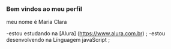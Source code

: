 ### Bem vindos ao meu perfil 

meu nome é Maria Clara 

-estou estudando na [Alura] (https://www.alura.com.br) ;
-estou desenvolvendo na Línguagem javaScript ; 
